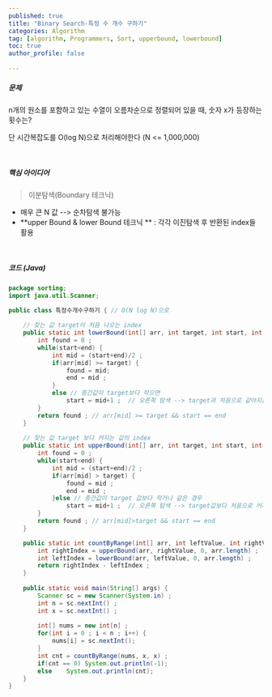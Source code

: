 ```yaml
---
published: true
title: "Binary Search-특정 수 개수 구하기" 
categories: Algorithm 
tag: [algorithm, Programmers, Sort, upperbound, lowerbound] 
toc: true
author_profile: false 
  
---
```




##### 문제 

n개의 원소를 포함하고 있는 수열이 오름차순으로 정렬되어 있을 때, 숫자 x가 등장하는 횟수는?

단 시간복잡도를 O(log N)으로 처리해야한다 (N <= 1,000,000)

<br>



##### 핵심 아이디어 

> 이분탐색(Boundary 테크닉)

* 매우 큰 N 값 --> 순차탐색 불가능
* **upper Bound & lower Bound 테크닉 ** : 각각 이진탐색 후 반환된 index들 활용

<br>





##### 코드 (Java)

```java
package sorting;
import java.util.Scanner;

public class 특정수개수구하기 { // O(N log N)으로 
	
	// 찾는 값 target이 처음 나오는 index
	public static int lowerBound(int[] arr, int target, int start, int end) {
		int found = 0 ; 
		while(start<end) {
			int mid = (start+end)/2 ; 
			if(arr[mid] >= target) {				
				found = mid; 
				end = mid ; 
			}
			else // 중간값이 target보다 작으면 
				start = mid+1 ;  // 오른쪽 탐색 --> target과 처음으로 같아지는 중간값 반환
		}
		return found ; // arr[mid] >= target && start == end
	}
	
	// 찾는 값 target 보다 커지는 값의 index 
	public static int upperBound(int[] arr, int target, int start, int end) {
		int found = 0 ; 
		while(start<end) {
			int mid = (start+end)/2 ;
			if(arr[mid] > target) {
				found = mid ;				
				end = mid ;
			}else // 중간값이 target 값보다 작거나 같은 경우  
				start = mid+1 ;  // 오른쪽 탐색 --> target값보다 처음으로 커지는 중간값 반환  
		}
		return found ; // arr[mid]>target && start == end 
	}

	public static int countByRange(int[] arr, int leftValue, int rightValue) {
		int rightIndex = upperBound(arr, rightValue, 0, arr.length) ; 
		int leftIndex = lowerBound(arr, leftValue, 0, arr.length) ; 
		return rightIndex - leftIndex ; 
	}
	
	public static void main(String[] args) {	
		Scanner sc = new Scanner(System.in) ; 
		int n = sc.nextInt() ; 
		int x = sc.nextInt() ; 
		
		int[] nums = new int[n] ; 
		for(int i = 0 ; i < n ; i++) {
			nums[i] = sc.nextInt(); 
		}
		int cnt = countByRange(nums, x, x) ; 
		if(cnt == 0) System.out.println(-1);
		else	System.out.println(cnt);
	}
}
```

<br>



 


